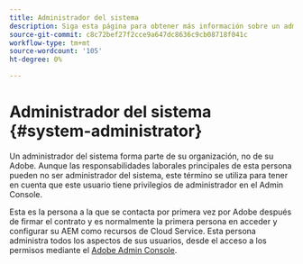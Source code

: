 ```yaml
---
title: Administrador del sistema
description: Siga esta página para obtener más información sobre un administrador del sistema.
source-git-commit: c8c72bef27f2cce9a647dc8636c9cb08718f041c
workflow-type: tm+mt
source-wordcount: '105'
ht-degree: 0%

---
```



# Administrador del sistema {#system-administrator}

Un administrador del sistema forma parte de su organización, no de su Adobe. Aunque las responsabilidades laborales principales de esta persona pueden no ser administrador del sistema, este término se utiliza para tener en cuenta que este usuario tiene privilegios de administrador en el Admin Console.

Esta es la persona a la que se contacta por primera vez por Adobe después de firmar el contrato y es normalmente la primera persona en acceder y configurar su AEM como recursos de Cloud Service. Esta persona administra todos los aspectos de sus usuarios, desde el acceso a los permisos mediante el [Adobe Admin Console](/help/onboarding/learn-concepts/admin-console.md).